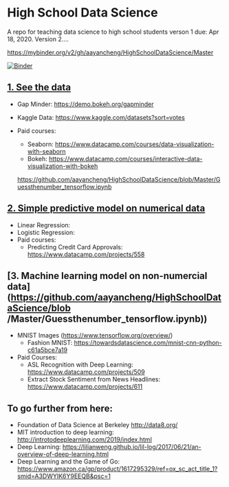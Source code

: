 # High School Data Science
A repo for teaching data science to high school students
verson 1 due: Apr 18, 2020. Version 2....

https://mybinder.org/v2/gh/aayancheng/HighSchoolDataScience/Master

[![Binder](https://mybinder.org/badge_logo.svg)](https://mybinder.org/v2/gh/aayancheng/HighSchoolDataScience/master)

## [1. See the data](https://github.com/aayancheng/HighSchoolDataScience/blob/Master/Seethedata_DataVisualization.ipynb)
* Gap Minder: https://demo.bokeh.org/gapminder
* Kaggle Data: https://www.kaggle.com/datasets?sort=votes
* Paid courses:
  * Seaborn: https://www.datacamp.com/courses/data-visualization-with-seaborn
  * Bokeh: https://www.datacamp.com/courses/interactive-data-visualization-with-bokeh
  
  https://github.com/aayancheng/HighSchoolDataScience/blob/Master/Guessthenumber_tensorflow.ipynb

## [2. Simple predictive model on numerical data](https://github.com/aayancheng/HighSchoolDataScience/blob/Master/HousePrice_LinearRegression.ipynb)
* Linear Regression:
* Logistic Regression: 
* Paid courses:
  * Predicting Credit Card Approvals: https://www.datacamp.com/projects/558

## [3. Machine learning model on non-numercial data](https://github.com/aayancheng/HighSchoolDataScience/blob /Master/Guessthenumber_tensorflow.ipynb))
* MNIST Images (https://www.tensorflow.org/overview/)
  * Fashion MNIST: https://towardsdatascience.com/mnist-cnn-python-c61a5bce7a19
* Paid Courses:
  * ASL Recognition with Deep Learning: https://www.datacamp.com/projects/509
  * Extract Stock Sentiment from News Headlines: https://www.datacamp.com/projects/611

## To go further from here:
* Foundation of Data Science at Berkeley http://data8.org/
* MIT introduction to deep learning: http://introtodeeplearning.com/2019/index.html
* Deep Learning: https://lilianweng.github.io/lil-log/2017/06/21/an-overview-of-deep-learning.html
* Deep Learning and the Game of Go: https://www.amazon.ca/gp/product/1617295329/ref=ox_sc_act_title_1?smid=A3DWYIK6Y9EEQB&psc=1
